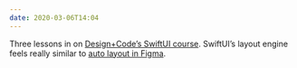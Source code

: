 ```yaml
---
date: 2020-03-06T14:04
---
```


Three lessons in on [Design+Code’s SwiftUI course](https://designcode.io/swiftui?promo=learnswiftui). SwiftUI’s layout engine feels really similar to [auto layout in Figma](https://www.figma.com/blog/announcing-auto-layout/).
